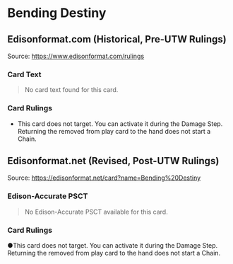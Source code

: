 # Bending Destiny

## Edisonformat.com (Historical, Pre-UTW Rulings)

Source: https://www.edisonformat.com/rulings

### Card Text

> No card text found for this card.

### Card Rulings

*   This card does not target. You can activate it during the Damage Step. Returning the removed from play card to the hand does not start a Chain.

## Edisonformat.net (Revised, Post-UTW Rulings)

Source: https://edisonformat.net/card?name=Bending%20Destiny

### Edison-Accurate PSCT

> No Edison-Accurate PSCT available for this card.

### Card Rulings

●This card does not target. You can activate it during the Damage Step. Returning the removed from play card to the hand does not start a Chain.
            
